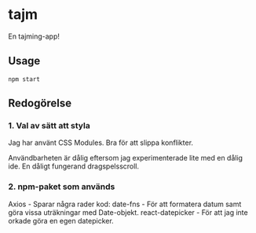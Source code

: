 # tajm
En tajming-app!

## Usage
`npm start`

## Redogörelse

### 1. Val av sätt att styla
Jag har använt CSS Modules. Bra för att slippa konflikter.

Användbarheten är dålig eftersom jag experimenterade lite
med en dålig ide. En dåligt fungerand dragspelsscroll.

### 2. npm-paket som används
Axios - Sparar några rader kod:
date-fns - För att formatera datum samt göra vissa uträkningar med Date-objekt.
react-datepicker - För att jag inte orkade göra en egen datepicker.

